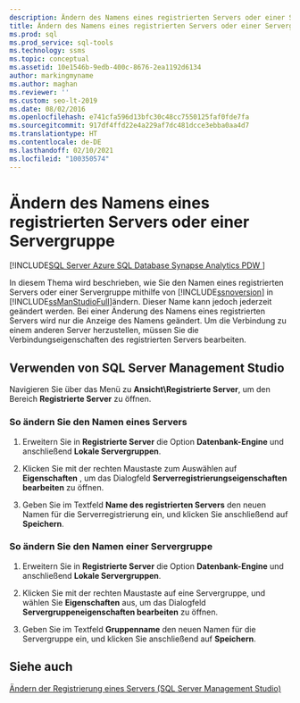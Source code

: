 ```yaml
---
description: Ändern des Namens eines registrierten Servers oder einer Servergruppe
title: Ändern des Namens eines registrierten Servers oder einer Servergruppe
ms.prod: sql
ms.prod_service: sql-tools
ms.technology: ssms
ms.topic: conceptual
ms.assetid: 10e1546b-9edb-400c-8676-2ea1192d6134
author: markingmyname
ms.author: maghan
ms.reviewer: ''
ms.custom: seo-lt-2019
ms.date: 08/02/2016
ms.openlocfilehash: e741cfa596d13bfc30c48cc7550125faf0fde7fa
ms.sourcegitcommit: 917df4ffd22e4a229af7dc481dcce3ebba0aa4d7
ms.translationtype: HT
ms.contentlocale: de-DE
ms.lasthandoff: 02/10/2021
ms.locfileid: "100350574"
---
```

# <a name="change-the-name-of-registered-server-or-registered-server-group"></a>Ändern des Namens eines registrierten Servers oder einer Servergruppe

[!INCLUDE[SQL Server Azure SQL Database Synapse Analytics PDW ](../../includes/applies-to-version/sql-asdb-asdbmi-asa-pdw.md)]

In diesem Thema wird beschrieben, wie Sie den Namen eines registrierten Servers oder einer Servergruppe mithilfe von [!INCLUDE[ssnoversion](../../includes/ssnoversion-md.md)] in [!INCLUDE[ssManStudioFull](../../includes/ssmanstudiofull-md.md)]ändern. Dieser Name kann jedoch jederzeit geändert werden. Bei einer Änderung des Namens eines registrierten Servers wird nur die Anzeige des Namens geändert. Um die Verbindung zu einem anderen Server herzustellen, müssen Sie die Verbindungseigenschaften des registrierten Servers bearbeiten.  
  
## <a name="using-sql-server-management-studio"></a><a name="SSMSProcedure"></a> Verwenden von SQL Server Management Studio

Navigieren Sie über das Menü zu **Ansicht\\Registrierte Server**, um den Bereich **Registrierte Server** zu öffnen.

### <a name="to-change-the-name-of-a-server"></a>So ändern Sie den Namen eines Servers

1. Erweitern Sie in **Registrierte Server** die Option **Datenbank-Engine** und anschließend **Lokale Servergruppen**.  

2. Klicken Sie mit der rechten Maustaste zum Auswählen auf **Eigenschaften** , um das Dialogfeld **Serverregistrierungseigenschaften bearbeiten** zu öffnen.

3. Geben Sie im Textfeld **Name des registrierten Servers** den neuen Namen für die Serverregistrierung ein, und klicken Sie anschließend auf **Speichern**.  

### <a name="to-change-the-name-of-a-server-group"></a>So ändern Sie den Namen einer Servergruppe  

1. Erweitern Sie in **Registrierte Server** die Option **Datenbank-Engine** und anschließend **Lokale Servergruppen**.  

2. Klicken Sie mit der rechten Maustaste auf eine Servergruppe, und wählen Sie **Eigenschaften** aus, um das Dialogfeld **Servergruppeneigenschaften bearbeiten** zu öffnen. 

3. Geben Sie im Textfeld **Gruppenname** den neuen Namen für die Servergruppe ein, und klicken Sie anschließend auf **Speichern**.  

## <a name="see-also"></a>Siehe auch

[Ändern der Registrierung eines Servers &#40;SQL Server Management Studio&#41;](./change-a-server-s-registration-sql-server-management-studio.md)